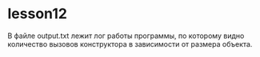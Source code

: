 # lesson12

В файле output.txt лежит лог работы программы, по которому видно количество вызовов конструктора в зависимости от размера объекта.


